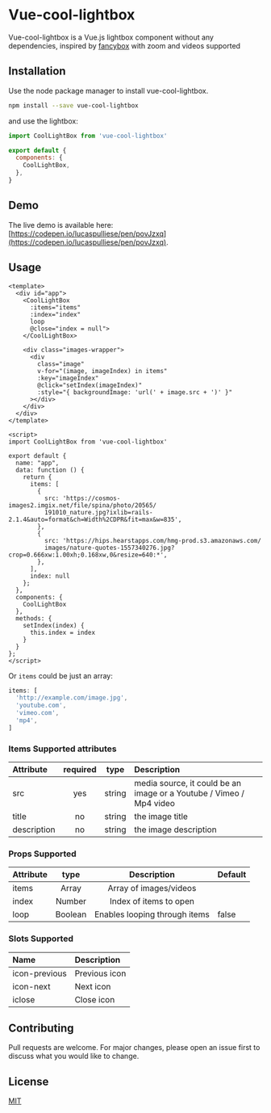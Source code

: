 # Vue-cool-lightbox

Vue-cool-lightbox is a Vue.js lightbox component without any dependencies, inspired by [fancybox](http://fancyapps.com/fancybox/3/) with zoom and videos supported

## Installation

Use the node package manager to install vue-cool-lightbox.

```bash
npm install --save vue-cool-lightbox
```

and use the lightbox:
```javascript
import CoolLightBox from 'vue-cool-lightbox'

export default {
  components: {
    CoolLightBox,
  },
}
```

## Demo
The live demo is available here: [https://codepen.io/lucaspulliese/pen/povJzxq](https://codepen.io/lucaspulliese/pen/povJzxq).

## Usage

```vue
<template>
  <div id="app">
    <CoolLightBox 
      :items="items" 
      :index="index"
      loop
      @close="index = null">
    </CoolLightBox>

    <div class="images-wrapper">
      <div
        class="image"
        v-for="(image, imageIndex) in items"
        :key="imageIndex"
        @click="setIndex(imageIndex)"
        :style="{ backgroundImage: 'url(' + image.src + ')' }"
      ></div>
    </div>
  </div>
</template>

<script>
import CoolLightBox from 'vue-cool-lightbox'

export default {
  name: "app",
  data: function () {
    return {
      items: [
        {
          src: 'https://cosmos-images2.imgix.net/file/spina/photo/20565/
          191010_nature.jpg?ixlib=rails-2.1.4&auto=format&ch=Width%2CDPR&fit=max&w=835',
        },
        {
          src: 'https://hips.hearstapps.com/hmg-prod.s3.amazonaws.com/
          images/nature-quotes-1557340276.jpg?crop=0.666xw:1.00xh;0.168xw,0&resize=640:*',
        },
      ],
      index: null
    };
  },
  components: {
    CoolLightBox
  },
  methods: {
    setIndex(index) {
      this.index = index
    }
  }
};
</script>
```
Or `items` could be just an array:
```javascript
items: [
  'http://example.com/image.jpg',
  'youtube.com',
  'vimeo.com',
  'mp4',
]
```

### Items Supported attributes 

| Attribute | required | type | Description |
|:------| :------: | :------: |:------|
| src | yes | string |media source, it could be an image or a Youtube / Vimeo / Mp4 video |
| title | no | string | the image title |
| description | no | string | the image description |

### Props Supported

| Attribute | type | Description | Default
|:------| :------: | :------: |:------|
| items| Array | Array of images/videos|  |
| index| Number | Index of items to open |  |
| loop | Boolean| Enables looping through items | false | 

### Slots Supported

| Name| Description 
|:------ |:------|
| icon-previous | Previous icon |
| icon-next | Next icon |
| iclose | Close icon |

## Contributing
Pull requests are welcome. For major changes, please open an issue first to discuss what you would like to change.

## License
[MIT](https://choosealicense.com/licenses/mit/)